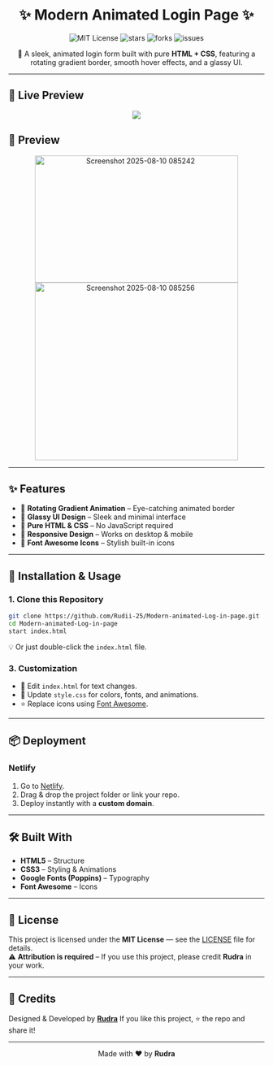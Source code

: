 <h1 align="center">✨ Modern Animated Login Page ✨</h1>

<p align="center">
  <img src="https://img.shields.io/github/license/Rudii-25/Modern-animated-Log-in-page?style=for-the-badge" alt="MIT License">
  <img src="https://img.shields.io/github/stars/Rudii-25/Modern-animated-Log-in-page?style=for-the-badge" alt="stars">
  <img src="https://img.shields.io/github/forks/Rudii-25/Modern-animated-Log-in-page?style=for-the-badge" alt="forks">
  <img src="https://img.shields.io/github/issues/Rudii-25/Modern-animated-Log-in-page?style=for-the-badge" alt="issues">
</p>

<p align="center">
  🎨 A sleek, animated login form built with pure <b>HTML + CSS</b>, featuring a rotating gradient border, smooth hover effects, and a glassy UI.  
</p>

---

## 🚀 Live Preview
<p align="center">
  <a href="https://rudii-25.github.io/Modern-animated-Log-in-page/">
    <img src="https://img.shields.io/badge/🚀%20Live%20Demo-ffeba7?style=for-the-badge&logo=netlify&logoColor=black" />
  </a>
</p>

## 📸 Preview
<p align="center">
  <img width="400" height="250" alt="Screenshot 2025-08-10 085242" src="https://github.com/user-attachments/assets/58e76498-2e24-4114-97ae-ed237d226477" />
</br>
  <img width="400" height="350" alt="Screenshot 2025-08-10 085256" src="https://github.com/user-attachments/assets/75e77b37-6c86-46b5-ae1b-df346d53a94c" />

</p>

---

## ✨ Features
- 🔄 **Rotating Gradient Animation** – Eye-catching animated border
- 💎 **Glassy UI Design** – Sleek and minimal interface
- 🎯 **Pure HTML & CSS** – No JavaScript required
- 📱 **Responsive Design** – Works on desktop & mobile
- 🎨 **Font Awesome Icons** – Stylish built-in icons

---

## 📂 Installation & Usage

### **1. Clone this Repository**
```bash
git clone https://github.com/Rudii-25/Modern-animated-Log-in-page.git
cd Modern-animated-Log-in-page
start index.html
```

💡 Or just double-click the `index.html` file.

### **3. Customization**

* 📝 Edit `index.html` for text changes.
* 🎨 Update `style.css` for colors, fonts, and animations.
* ⭐ Replace icons using [Font Awesome](https://fontawesome.com/icons).

---

## 📦 Deployment

### **Netlify**

1. Go to [Netlify](https://www.netlify.com/).
2. Drag & drop the project folder or link your repo.
3. Deploy instantly with a **custom domain**.

---

## 🛠 Built With

* **HTML5** – Structure
* **CSS3** – Styling & Animations
* **Google Fonts (Poppins)** – Typography
* **Font Awesome** – Icons

---

## 📜 License

This project is licensed under the **MIT License** — see the [LICENSE](LICENSE) file for details.
</br>
⚠️ **Attribution is required** – If you use this project, please credit **Rudra** in your work.

---

## 💖 Credits

Designed & Developed by **[Rudra](https://github.com/Rudii-25)**
If you like this project, ⭐ the repo and share it!

---

<p align="center">
  Made with ❤️ by <b>Rudra</b>
</p>
